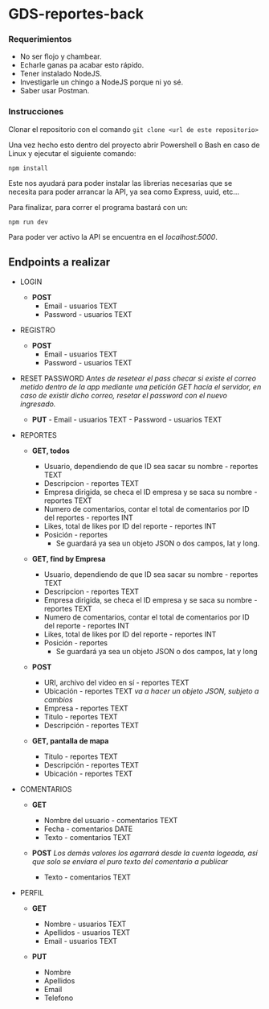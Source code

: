 # GDS-reportes-back

### Requerimientos

- No ser flojo y chambear.
- Echarle ganas pa acabar esto rápido.
- Tener instalado NodeJS.
- Investigarle un chingo a NodeJS porque ni yo sé.
- Saber usar Postman.

### Instrucciones

Clonar el repositorio con el comando `git clone <url de este repositorio>`

Una vez hecho esto dentro del proyecto abrir Powershell o Bash en caso de Linux y ejecutar el siguiente comando:

`npm install`

Este nos ayudará para poder instalar las librerias necesarias que se necesita para poder arrancar la API, ya sea como Express, uuid, etc...

Para finalizar, para correr el programa bastará con un:

`npm run dev`

Para poder ver activo la API se encuentra en el _localhost:5000_.

## Endpoints a realizar

- LOGIN

  - **POST**
    - Email - usuarios TEXT
    - Password - usuarios TEXT

- REGISTRO

  - **POST**
    - Email - usuarios TEXT
    - Password - usuarios TEXT

- RESET PASSWORD
  _Antes de resetear el pass checar si existe el correo metido dentro de la app mediante una petición GET hacía el servidor, en caso de existir dicho correo, resetar el password con el nuevo ingresado._

  - **PUT** - Email - usuarios TEXT - Password - usuarios TEXT

- REPORTES

  - **GET, todos**

    - Usuario, dependiendo de que ID sea sacar su nombre - reportes TEXT
    - Descripcion - reportes TEXT
    - Empresa dirigida, se checa el ID empresa y se saca su nombre - reportes TEXT
    - Numero de comentarios, contar el total de comentarios por ID del reportes - reportes INT
    - Likes, total de likes por ID del reporte - reportes INT
    - Posición - reportes
      - Se guardará ya sea un objeto JSON o dos campos, lat y long.

  - **GET, find by Empresa**

    - Usuario, dependiendo de que ID sea sacar su nombre - reportes TEXT
    - Descripcion - reportes TEXT
    - Empresa dirigida, se checa el ID empresa y se saca su nombre - reportes TEXT
    - Numero de comentarios, contar el total de comentarios por ID del reporte - reportes INT
    - Likes, total de likes por ID del reporte - reportes INT
    - Posición - reportes
      - Se guardará ya sea un objeto JSON o dos campos, lat y long

  - **POST**

    - URI, archivo del video en sí - reportes TEXT
    - Ubicación - reportes TEXT _va a hacer un objeto JSON, subjeto a cambios_
    - Empresa - reportes TEXT
    - Titulo - reportes TEXT
    - Descripción - reportes TEXT

  - **GET, pantalla de mapa**
    - Titulo - reportes TEXT
    - Descripción - reportes TEXT
    - Ubicación - reportes TEXT

- COMENTARIOS

  - **GET**

    - Nombre del usuario - comentarios TEXT
    - Fecha - comentarios DATE
    - Texto - comentarios TEXT

  - **POST**
    _Los demás valores los agarrará desde la cuenta logeada, así que solo se enviara el puro texto del comentario a publicar_
    - Texto - comentarios TEXT

- PERFIL

  - **GET**

    - Nombre - usuarios TEXT
    - Apellidos - usuarios TEXT
    - Email - usuarios TEXT

  - **PUT**
    - Nombre
    - Apellidos
    - Email
    - Telefono
